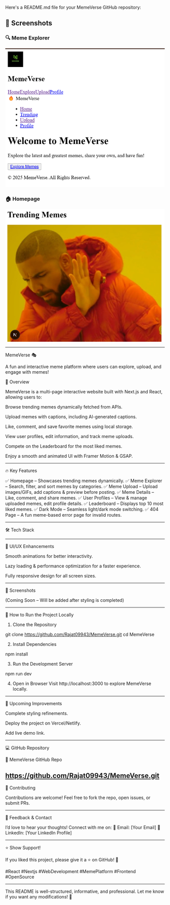 Here's a README.md file for your MemeVerse GitHub repository:

## 📸 Screenshots  

### 🔍 Meme Explorer  
![MemeVerse Screenshot](https://github.com/Rajat09943/MemeVerse/blob/main/Screenshot%202025-03-01%20171343.png?raw=true)


### 🏠 Homepage  
![MemeVerse Screenshot](https://github.com/Rajat09943/MemeVerse/blob/main/Screenshot%202025-03-01%20181722.png?raw=true)


---

MemeVerse 🎭

A fun and interactive meme platform where users can explore, upload, and engage with memes!

🚀 Overview

MemeVerse is a multi-page interactive website built with Next.js and React, allowing users to:

Browse trending memes dynamically fetched from APIs.

Upload memes with captions, including AI-generated captions.

Like, comment, and save favorite memes using local storage.

View user profiles, edit information, and track meme uploads.

Compete on the Leaderboard for the most liked memes.

Enjoy a smooth and animated UI with Framer Motion & GSAP.



---

🔥 Key Features

✅ Homepage – Showcases trending memes dynamically.
✅ Meme Explorer – Search, filter, and sort memes by categories.
✅ Meme Upload – Upload images/GIFs, add captions & preview before posting.
✅ Meme Details – Like, comment, and share memes.
✅ User Profiles – View & manage uploaded memes, edit profile details.
✅ Leaderboard – Displays top 10 most liked memes.
✅ Dark Mode – Seamless light/dark mode switching.
✅ 404 Page – A fun meme-based error page for invalid routes.


---

🛠 Tech Stack


---

🎨 UI/UX Enhancements

Smooth animations for better interactivity.

Lazy loading & performance optimization for a faster experience.

Fully responsive design for all screen sizes.



---

📸 Screenshots

(Coming Soon – Will be added after styling is completed)


---

🚀 How to Run the Project Locally

1. Clone the Repository

git clone https://github.com/Rajat09943/MemeVerse.git
cd MemeVerse


2. Install Dependencies

npm install


3. Run the Development Server

npm run dev


4. Open in Browser
Visit http://localhost:3000 to explore MemeVerse locally.




---

🎯 Upcoming Improvements

Complete styling refinements.

Deploy the project on Vercel/Netlify.

Add live demo link.



---

💻 GitHub Repository

🔗 MemeVerse GitHub Repo

https://github.com/Rajat09943/MemeVerse.git
---

🤝 Contributing

Contributions are welcome! Feel free to fork the repo, open issues, or submit PRs.


---

📩 Feedback & Contact

I’d love to hear your thoughts! Connect with me on:
📧 Email: [Your Email]
💼 LinkedIn: [Your LinkedIn Profile]


---

⭐ Show Support!

If you liked this project, please give it a ⭐ on GitHub! 🚀

#React #Nextjs #WebDevelopment #MemePlatform #Frontend #OpenSource


---

This README is well-structured, informative, and professional. Let me know if you want any modifications! 🚀
